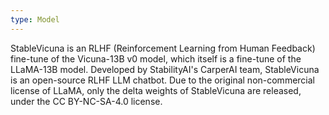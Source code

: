 ```yaml
---
type: Model
---
```


StableVicuna is an RLHF (Reinforcement Learning from Human Feedback) fine-tune of the Vicuna-13B v0 model, which itself is a fine-tune of the LLaMA-13B model. Developed by StabilityAI's CarperAI team, StableVicuna is an open-source RLHF LLM chatbot. Due to the original non-commercial license of LLaMA, only the delta weights of StableVicuna are released, under the CC BY-NC-SA-4.0 license.